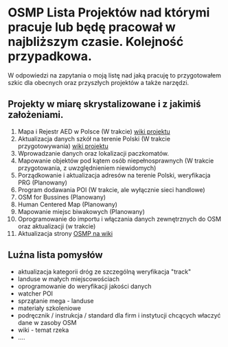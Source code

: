 # OSMP Lista Projektów nad którymi pracuje lub będę pracował w najbliższym czasie. Kolejność przypadkowa.

W odpowiedzi na zapytania o moją listę nad jaką pracuję to przygotowałem szkic dla obecnych oraz przyszłych projektów a także narzędzi.

## Projekty w miarę skrystalizowane i z jakimiś założeniami.

1. Mapa i Rejestr AED w Polsce (W trakcie) [wiki projektu](https://wiki.openstreetmap.org/wiki/Organised_Editing/Activities/AED_mapping_campaign_in_Poland)
2. Aktualizacja danych szkół na terenie Polski (W trakcie przygotowywania) [wiki projektu](https://wiki.openstreetmap.org/wiki/Organised_Editing/Activities/Updating_and_mapping_schools_in_Poland)
3. Wprowadzanie danych oraz lokalizacji paczkomatów.
4. Mapowanie objektów pod kątem osób niepełnosprawnych (W trakcie przygotowania, z uwzględnieniem niewidomych)
5. Porządkowanie i aktualizacja adresów na terenie Polski, weryfikacja PRG (Planowany)
6. Program dodawania POI (W trakcie, ale wyłącznie sieci handlowe)
7. OSM for Bussines (Planowany)
8. Human Centered Map (Planowany)
9. Mapowanie miejsc biwakowych (Planowany)
10. Oprogramowanie do importu i włączania danych zewnętrznych do OSM oraz aktualizacji (w trakcie)
11. Aktualizacja strony [OSMP na wiki](https://wiki.openstreetmap.org/wiki/Stowarzyszenie_OpenStreetMap_Polska)


## Luźna lista pomysłów

- aktualizacja kategorii dróg ze szczególną weryfikacja "track"
- landuse w małych miejscowościach
- oprogramowanie do weryfikacji jakości danych
- watcher POI
- sprzątanie mega - landuse
- materiały szkoleniowe
- podręcznik / instrukcja / standard dla firm i instytucji chcących właczyć dane w zasoby OSM
- wiki - temat rzeka
- ....

